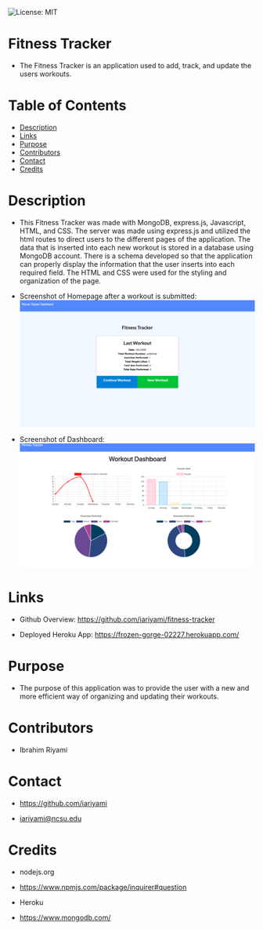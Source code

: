 ![License: MIT](https://img.shields.io/badge/License-MIT-yellow.svg)

# Fitness Tracker
- The Fitness Tracker is an application used to add, track, and update the users workouts. 

# Table of Contents

* [Description](#description)
* [Links](#links)
* [Purpose](#purpose)
* [Contributors](#contributors)
* [Contact](#contact)
* [Credits](#credits)

# **Description**
* This Fitness Tracker was made with MongoDB, express.js, Javascript, HTML, and CSS. The server was made using express.js and utilized the html routes to direct users to the different pages of the application. The data that is inserted into each new workout is stored in a database using MongoDB account. There is a schema developed so that the application can properly display the information that the user inserts into each required field. The HTML and CSS were used for the styling and organization of the page. 

* Screenshot of Homepage after a workout is submitted:
![](images/workoutHome.png)

* Screenshot of Dashboard:
![](images/workoutDashboard.png)

# **Links**
* Github Overview: https://github.com/iariyami/fitness-tracker

* Deployed Heroku App: https://frozen-gorge-02227.herokuapp.com/

# **Purpose**
* The purpose of this application was to provide the user with a new and more efficient way of organizing and updating their workouts.

# **Contributors**
* Ibrahim Riyami

# **Contact**
* https://github.com/iariyami

* iariyami@ncsu.edu

# **Credits**
* nodejs.org

* https://www.npmjs.com/package/inquirer#question

* Heroku

* https://www.mongodb.com/